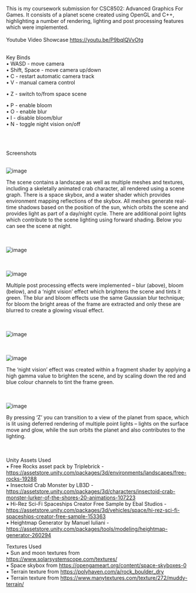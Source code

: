 This is my coursework submission for CSC8502: Advanced Graphics For Games. It consists of a planet scene created using OpenGL and C++, highlighting a number of rendering, lighting and post processing features which were implemented.
<br/><br/>
Youtube Video Showcase
https://youtu.be/P9bqlQVvOtg

<br/>
Key Binds <br/>
•	WASD - move camera <br/>
•	Shift, Space - move camera up/down <br/>
•	C - restart automatic camera track <br/>
•	V - manual camera control <br/>

•	Z - switch to/from space scene <br/>

•	P - enable bloom <br/>
•	O - enable blur <br/>
•	I - disable bloom/blur <br/>
•	N - toggle night vision on/off <br/>

<br/><br/>

Screenshots <br/><br/>

 ![image](https://github.com/JoshF02/8502_Coursework/assets/95030736/3d0e0c86-636f-42ee-874d-55440d2224db)

The scene contains a landscape as well as multiple meshes and textures, including a skeletally animated crab character, all rendered using a scene graph. There is a space skybox, and a water shader which provides environment mapping reflections of the skybox. All meshes generate real-time shadows based on the position of the sun, which orbits the scene and provides light as part of a day/night cycle. There are additional point lights which contribute to the scene lighting using forward shading. Below you can see the scene at night.

 <br/><br/>
 ![image](https://github.com/JoshF02/8502_Coursework/assets/95030736/c44ae81d-a303-42a9-bc37-df232d07f229)

<br/><br/>
![image](https://github.com/JoshF02/8502_Coursework/assets/95030736/26f77dc2-9729-4da0-a769-8371bb2d1f8a)

Multiple post processing effects were implemented – blur (above), bloom (below), and a ‘night vision’ effect which brightens the scene and tints it green. The blur and bloom effects use the same Gaussian blur technique; for bloom the bright areas of the frame are extracted and only these are blurred to create a glowing visual effect. 

<br/><br/>
 ![image](https://github.com/JoshF02/8502_Coursework/assets/95030736/32b95091-6f3f-4fb8-8717-875891c594ff)

 <br/><br/>
![image](https://github.com/JoshF02/8502_Coursework/assets/95030736/09603c7b-9ffa-4076-a31c-68283091c63f)

The ‘night vision’ effect was created within a fragment shader by applying a high gamma value to brighten the scene, and by scaling down the red and blue colour channels to tint the frame green.

<br/><br/>
 ![image](https://github.com/JoshF02/8502_Coursework/assets/95030736/04b4f5a0-105c-408e-bde9-9806036baf0f)

By pressing ‘Z’ you can transition to a view of the planet from space, which is lit using deferred rendering of multiple point lights – lights on the surface move and glow, while the sun orbits the planet and also contributes to the lighting.





<br/><br/>
Unity Assets Used <br/>
•	Free Rocks asset pack by Triplebrick - https://assetstore.unity.com/packages/3d/environments/landscapes/free-rocks-19288 <br/>
•	Insectoid Crab Monster by LB3D - https://assetstore.unity.com/packages/3d/characters/insectoid-crab-monster-lurker-of-the-shores-20-animations-107223 <br/>
•	Hi-Rez Sci-Fi Spaceships Creator Free Sample by Ebal Studios - https://assetstore.unity.com/packages/3d/vehicles/space/hi-rez-sci-fi-spaceships-creator-free-sample-153363 <br/>
•	Heightmap Generator by Manuel Iuliani - https://assetstore.unity.com/packages/tools/modeling/heightmap-generator-260294 <br/>

Textures Used <br/>
•	Sun and moon textures from https://www.solarsystemscope.com/textures/ <br/>
•	Space skybox from https://opengameart.org/content/space-skyboxes-0 <br/>
•	Terrain texture from https://polyhaven.com/a/rock_boulder_dry <br/>
•	Terrain texture from https://www.manytextures.com/texture/272/muddy-terrain/ <br/>
